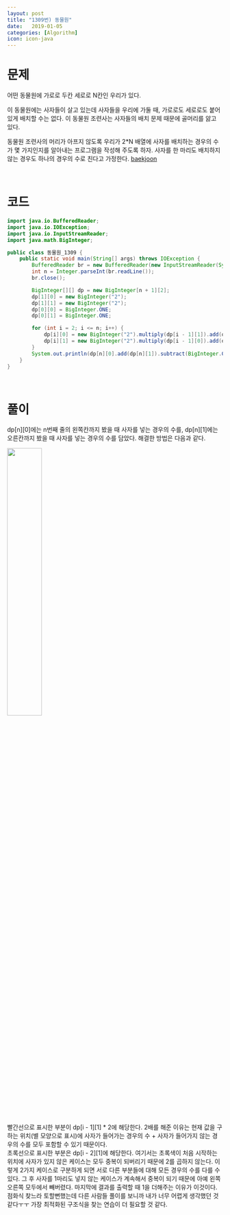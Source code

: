 ```yaml
---
layout: post
title: "1309번) 동물원"
date:   2019-01-05
categories: [Algorithm]
icon: icon-java
---
```


# 문제
어떤 동물원에 가로로 두칸 세로로 N칸인 우리가 있다.

이 동물원에는 사자들이 살고 있는데 사자들을 우리에 가둘 때, 가로로도 세로로도 붙어 있게 배치할 수는 없다. 이 동물원 조련사는 사자들의 배치 문제 때문에 골머리를 앓고 있다.

동물원 조련사의 머리가 아프지 않도록 우리가 2*N 배열에 사자를 배치하는 경우의 수가 몇 가지인지를 알아내는 프로그램을 작성해 주도록 하자. 사자를 한 마리도 배치하지 않는 경우도 하나의 경우의 수로 친다고 가정한다. [baekjoon](https://www.acmicpc.net/problem/1309)

<br>

# 코드
```java
import java.io.BufferedReader;
import java.io.IOException;
import java.io.InputStreamReader;
import java.math.BigInteger;

public class 동물원_1309 {
    public static void main(String[] args) throws IOException {
        BufferedReader br = new BufferedReader(new InputStreamReader(System.in));
        int n = Integer.parseInt(br.readLine());
        br.close();

        BigInteger[][] dp = new BigInteger[n + 1][2];
        dp[1][0] = new BigInteger("2");
        dp[1][1] = new BigInteger("2");
        dp[0][0] = BigInteger.ONE;
        dp[0][1] = BigInteger.ONE;

        for (int i = 2; i <= n; i++) {
            dp[i][0] = new BigInteger("2").multiply(dp[i - 1][1]).add(dp[i - 2][1]).subtract(BigInteger.ONE).mod(new BigInteger("9901"));
            dp[i][1] = new BigInteger("2").multiply(dp[i - 1][0]).add(dp[i - 2][0]).subtract(BigInteger.ONE).mod(new BigInteger("9901"));
        }
        System.out.println(dp[n][0].add(dp[n][1]).subtract(BigInteger.ONE).mod(new BigInteger("9901")));
    }
}
```

<br>

# 풀이
dp[n][0]에는 n번째 줄의 왼쪽칸까지 봤을 때 사자를 넣는 경우의 수를, dp[n][1]에는 오른칸까지 봤을 때 사자를 넣는 경우의 수를 담았다. 해결한 방법은 다음과 같다.

<img src="{{ site.img_path }}/1309.gif" width="40%">

빨간선으로 표시한 부분이 dp[i - 1][1] * 2에 해당한다. 2배를 해준 이유는 현재 값을 구하는 위치(별 모양으로 표시)에 사자가 들어가는 경우의 수 + 사자가 들어가지 않는 경우의 수를 모두 포함할 수 있기 때문이다.  
초록선으로 표시한 부분은 dp[i - 2][1]에 해당한다. 여기서는 초록색이 처음 시작하는 위치에 사자가 있지 않은 케이스는 모두 중복이 되버리기 때문에 2를 곱하지 않는다. 이렇게 2가지 케이스로 구분하게 되면 서로 다른 부분들에 대해 모든 경우의 수를 다를 수 있다. 그 후 사자를 1마리도 넣지 않는 케이스가 계속해서 중복이 되기 때문에 아예 왼쪽 오른쪽 모두에서 빼버렸다. 마지막에 결과를 출력할 때 1을 더해주는 이유가 이것이다.  
점화식 찾느라 토할뻔했는데 다른 사람들 풀이를 보니까 내가 너무 어렵게 생각했던 것 같다ㅜㅜ 가장 최적화된 구조식을 찾는 연습이 더 필요할 것 같다.
